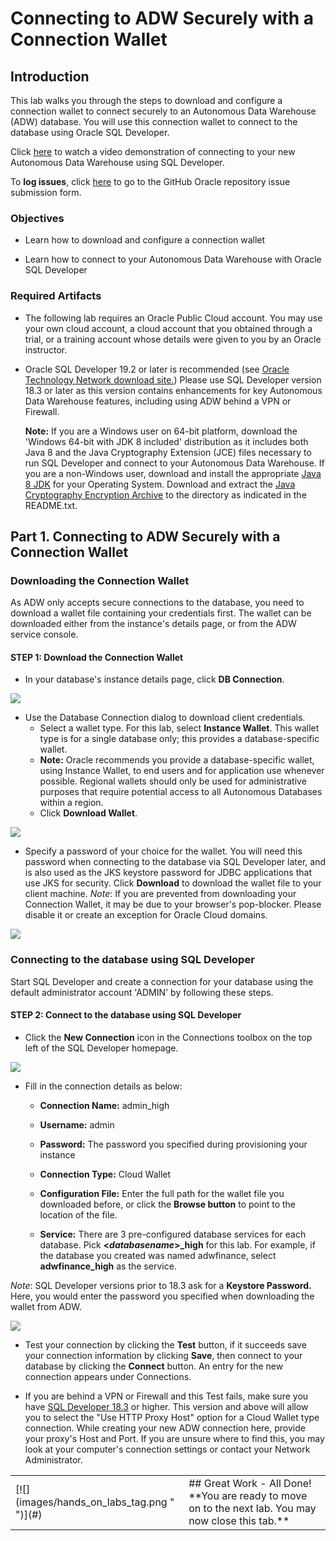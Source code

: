
<!-- August 26, 2019 -->

# Connecting to ADW Securely with a Connection Wallet


## Introduction

This lab walks you through the steps to download and configure a connection wallet to connect securely to an Autonomous Data Warehouse (ADW) database. You will use this connection wallet to connect to the database using Oracle SQL Developer.


Click [here](https://www.youtube.com/watch?v=PHQqbUX4T50&autoplay=0&html5=1) to watch a video demonstration of connecting to your new Autonomous Data Warehouse using SQL Developer.

To **log issues**, click [here](https://github.com/millerhoo/journey4-adwc/issues/new)  to go to the GitHub Oracle repository issue submission form.

### Objectives

-   Learn how to download and configure a connection wallet

-   Learn how to connect to your Autonomous Data Warehouse with Oracle SQL Developer

### Required Artifacts

-   The following lab requires an Oracle Public Cloud account. You may use your own cloud account, a cloud account that you obtained through a trial, or a training account whose details were given to you by an Oracle instructor.

-   Oracle SQL Developer 19.2 or later is recommended (see <a href="http://www.oracle.com/technetwork/developer-tools/sql-developer/downloads/index.html" target="\_blank">Oracle Technology Network download site.</a>)
    Please use SQL Developer version 18.3 or later as this version contains enhancements for key Autonomous Data Warehouse features, including using ADW behind a VPN or Firewall.

    **Note:** If you are a Windows user on 64-bit platform, download the 'Windows 64-bit with JDK 8 included' distribution as it includes both Java 8 and the Java Cryptography Extension (JCE) files necessary to run SQL Developer and connect to your Autonomous Data Warehouse.
    If you are a non-Windows user, download and install the appropriate [Java 8 JDK](http://www.oracle.com/technetwork/java/javase/downloads/jdk8-downloads-2133151.html) for your Operating System. Download and extract the [Java Cryptography Encryption Archive](http://www.oracle.com/technetwork/java/javase/downloads/jce8-download-2133166.html) to the directory as indicated in the README.txt.

## Part 1. Connecting to ADW Securely with a Connection Wallet

### Downloading the Connection Wallet


As ADW only accepts secure connections to the database, you need to download a wallet file containing your credentials first. The wallet can be downloaded either from the instance's details page, or from the ADW service console.


#### **STEP 1: Download the Connection Wallet**

-   In your database's instance details page, click **DB Connection**.

![](./images/500a/Picture100-34.png " ")

-  Use the Database Connection dialog to download client credentials.
    - Select a wallet type. For this lab, select **Instance Wallet**. This wallet type is for a single database only; this provides a database-specific wallet.
    - **Note:** Oracle recommends you provide a database-specific wallet, using Instance Wallet, to end users and for application use whenever possible. Regional wallets should only be used for administrative purposes that require potential access to all Autonomous Databases within a region.
    - Click **Download Wallet**.

![](./images/500a/Picture100-15.png " ")

-   Specify a password of your choice for the wallet. You will need this password when connecting to the database via SQL Developer later, and is also used as the JKS keystore password for JDBC applications that use JKS for security. Click **Download** to download the wallet file to your client machine.
*Note*: If you are prevented from downloading your Connection Wallet, it may be due to your browser's pop-blocker. Please disable it or create an exception for Oracle Cloud domains.

![](./images/500a/Picture100-16.png " ")


### Connecting to the database using SQL Developer

Start SQL Developer and create a connection for your database using the default administrator account 'ADMIN' by following these steps.


#### **STEP 2: Connect to the database using SQL Developer**

-   Click the **New Connection** icon in the Connections toolbox on the top left of the SQL Developer homepage.

![](./images/500a/snap0014653.jpg " ")

-   Fill in the connection details as below:

    -   **Connection Name:** admin_high

    -   **Username:** admin

    -   **Password:** The password you specified during provisioning your instance

    -   **Connection Type:** Cloud Wallet

    -   **Configuration File:** Enter the full path for the wallet file you downloaded before, or click the **Browse button** to point to the location of the file.

    -   **Service:** There are 3 pre-configured database services for each database. Pick **<*databasename*>\_high** for this lab. For
        example, if the database you created was named adwfinance, select **adwfinance_high** as the service.

*Note*: SQL Developer versions prior to 18.3 ask for a **Keystore Password.** Here, you would enter the password you specified when downloading the wallet from ADW.

![](./images/500a/Picture100-18.jpg " ")

-   Test your connection by clicking the **Test** button, if it succeeds save your connection information by clicking **Save**, then connect to your database by clicking the **Connect** button. An entry for the new connection appears under Connections.

-   If you are behind a VPN or Firewall and this Test fails, make sure you have <a href="https://www.oracle.com/technetwork/developer-tools/sql-developer/downloads/index.html" target="\_blank">SQL Developer 18.3</a> or higher. This version and above will allow you to select the "Use HTTP Proxy Host" option for a Cloud Wallet type connection. While creating your new ADW connection here, provide your proxy's Host and Port. If you are unsure where to find this, you may look at your computer's connection settings or contact your Network Administrator.

<table>
<tr><td class="td-logo">[![](images/hands_on_labs_tag.png " ")](#)</td>
<td class="td-banner">
## Great Work - All Done!
**You are ready to move on to the next lab. You may now close this tab.**
</td>
</tr>
<table>
